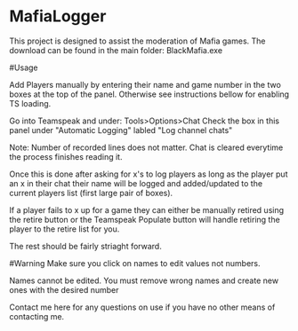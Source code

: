 # MafiaLogger
This project is designed to assist the moderation of Mafia games. 
The download can be found in the main folder: BlackMafia.exe

#Usage

Add Players manually by entering their name and game number in the two boxes at the top of the panel.
Otherwise see instructions bellow for enabling TS loading.

Go into Teamspeak and under:
Tools>Options>Chat
Check the box in this panel under "Automatic Logging" labled "Log channel chats"

Note: Number of recorded lines does not matter. Chat is cleared everytime the process finishes reading it.

Once this is done after asking for x's to log players as long as the player put an x in their chat their 
name will be logged and added/updated to the current players list (first large pair of boxes).

If a player fails to x up for a game they can either be manually retired using the retire button or the
Teamspeak Populate button will handle retiring the player to the retire list for you. 

The rest should be fairly striaght forward.

#Warning
Make sure you click on names to edit values not numbers.

Names cannot be edited. You must remove wrong names and create new ones with the desired number

Contact me here for any questions on use if you have no other means of contacting me.

